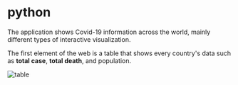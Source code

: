 # python

The application shows Covid-19 information across the world, mainly different types of interactive visualization.

The first element of the web is a table that shows every country's data such as **total case**, **total death**, and population. 

![table](/image/table.png)

